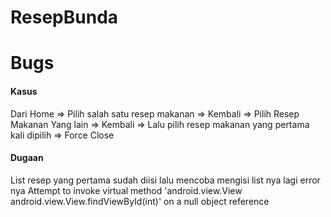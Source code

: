 # ResepBunda

# Bugs

#### Kasus 
Dari Home => Pilih salah satu resep makanan => Kembali => Pilih Resep Makanan Yang lain => Kembali => 
Lalu pilih resep makanan yang pertama kali dipilih => Force Close
#### Dugaan
List resep yang pertama sudah diisi lalu mencoba mengisi list nya lagi error nya
Attempt to invoke virtual method 'android.view.View android.view.View.findViewById(int)' on a null object reference

